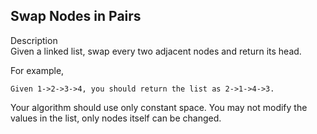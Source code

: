 Swap Nodes in Pairs
---
Description<br/>
Given a linked list, swap every two adjacent nodes and return its head.

For example,<br/>
```
Given 1->2->3->4, you should return the list as 2->1->4->3.
```
Your algorithm should use only constant space. You may not modify the values in the list, only nodes itself can be changed.
